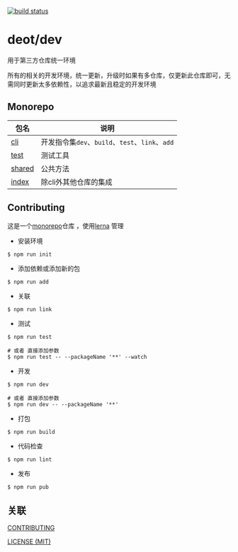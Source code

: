 [ci-image]: https://github.com/deot/dev/actions/workflows/ci.yml/badge.svg?branch=main
[ci-url]: https://github.com/deot/dev/actions/workflows/ci.yml

[![build status][ci-image]](ci-url)

# deot/dev

用于第三方仓库统一环境

所有的相关的开发环境，统一更新，升级时如果有多仓库，仅更新此仓库即可，无需同时更新太多依赖性，以追求最新且稳定的开发环境


## Monorepo

| 包名                                                 | 说明                                                 |
| --------------------------------------------------- | ---------------------------------------------------- |
| [cli](packages/cli)                                 | 开发指令集`dev`、`build`、`test`、`link`、`add`         |
| [test](packages/test)                               | 测试工具                                              |
| [shared](packages/shared)                           | 公共方法                                              |
| [index](packages/index)                             | 除cli外其他仓库的集成                                   |

## Contributing

这是一个[monorepo](https://en.wikipedia.org/wiki/Monorepo)仓库 ，使用[lerna](https://lerna.js.org/) 管理

- 安装环境

```console
$ npm run init
```

- 添加依赖或添加新的包

```console
$ npm run add
```

- 关联

```console
$ npm run link
```

- 测试

```console
$ npm run test

# 或者 直接添加参数
$ npm run test -- --packageName '**' --watch
```

- 开发

```console
$ npm run dev

# 或者 直接添加参数
$ npm run dev -- --packageName '**'
```

- 打包

```console
$ npm run build
```

- 代码检查

```console
$ npm run lint
```

- 发布

```console
$ npm run pub
```

## 关联

[CONTRIBUTING](./.github/CONTRIBUTING.md)

[LICENSE (MIT)](./LICENSE)